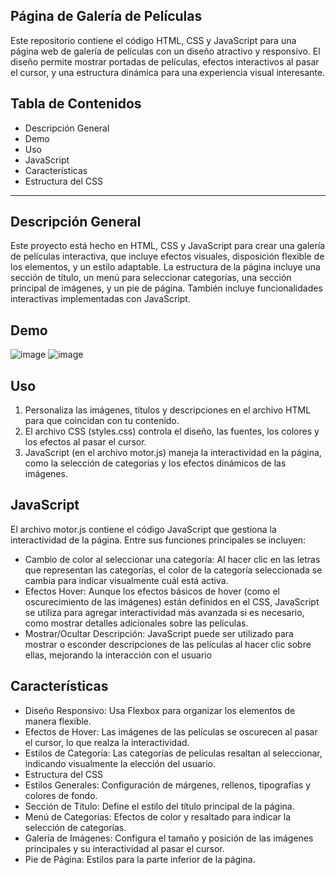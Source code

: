 ## Página de Galería de Películas

Este repositorio contiene el código HTML, CSS y JavaScript para una página web de galería de películas con un diseño atractivo y responsivo. El diseño permite mostrar portadas de películas, efectos interactivos al pasar el cursor, y una estructura dinámica para una experiencia visual interesante.

## Tabla de Contenidos

- Descripción General
- Demo
- Uso
- JavaScript
- Características
- Estructura del CSS

---

## Descripción General

Este proyecto está hecho en HTML, CSS y JavaScript para crear una galería de películas interactiva, que incluye efectos visuales, disposición flexible de los elementos, y un estilo adaptable. La estructura de la página incluye una sección de título, un menú para seleccionar categorías, una sección principal de imágenes, y un pie de página. También incluye funcionalidades interactivas implementadas con JavaScript.

## Demo

![image](https://github.com/user-attachments/assets/68b9fada-2f0c-4751-adfd-86d8951cc31c)
![image](https://github.com/user-attachments/assets/dcce88aa-7f53-40fb-a4df-98d0b5c09d90)


## Uso

1. Personaliza las imágenes, títulos y descripciones en el archivo HTML para que coincidan con tu contenido.
2. El archivo CSS (styles.css) controla el diseño, las fuentes, los colores y los efectos al pasar el cursor.
3. JavaScript (en el archivo motor.js) maneja la interactividad en la página, como la selección de categorías y los efectos dinámicos de las imágenes.

## JavaScript

El archivo motor.js contiene el código JavaScript que gestiona la interactividad de la página. Entre sus funciones principales se incluyen:
- Cambio de color al seleccionar una categoría: Al hacer clic en las letras que representan las categorías, el color de la categoría seleccionada se cambia para indicar visualmente cuál está activa.
- Efectos Hover: Aunque los efectos básicos de hover (como el oscurecimiento de las imágenes) están definidos en el CSS, JavaScript se utiliza para agregar interactividad más avanzada si es necesario, como mostrar detalles adicionales sobre las películas.
- Mostrar/Ocultar Descripción: JavaScript puede ser utilizado para mostrar o esconder descripciones de las películas al hacer clic sobre ellas, mejorando la interacción con el usuario

## Características

- Diseño Responsivo: Usa Flexbox para organizar los elementos de manera flexible.
- Efectos de Hover: Las imágenes de las películas se oscurecen al pasar el cursor, lo que realza la interactividad.
- Estilos de Categoría: Las categorías de películas resaltan al seleccionar, indicando visualmente la elección del usuario.
- Estructura del CSS
- Estilos Generales: Configuración de márgenes, rellenos, tipografías y colores de fondo.
- Sección de Título: Define el estilo del título principal de la página.
- Menú de Categorías: Efectos de color y resaltado para indicar la selección de categorías.
- Galería de Imágenes: Configura el tamaño y posición de las imágenes principales y su interactividad al pasar el cursor.
- Pie de Página: Estilos para la parte inferior de la página.
